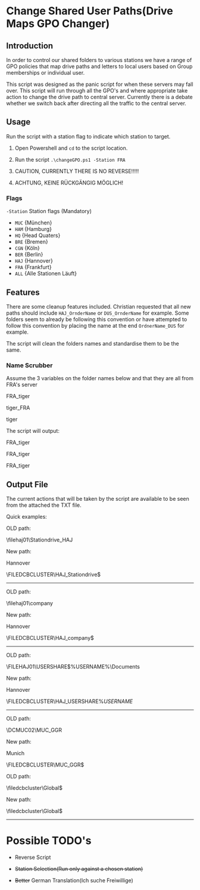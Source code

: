 
# Change Shared User Paths(Drive Maps GPO Changer)

## Introduction

In order to control our shared folders to various stations we have a range of GPO policies that map drive paths and letters to local users based on Group memberships or individual user.

This script was designed as the panic script for when these servers may fall over. This script will run through all the GPO's and where appropriate take action to change the drive path to central server. Currently there is a debate whether we switch back after directing all the traffic to the central server.

  

## Usage

Run the script with a station flag to indicate which station to target. 

1. Open Powershell and `cd` to the script location.

2. Run the script `.\changeGPO.ps1 -Station FRA`

3. CAUTION, CURRENTLY THERE IS NO REVERSE!!!!!

4. ACHTUNG, KEINE RÜCKGÄNGIG MÖGLICH!

### Flags
`-Station` Station flags (Mandatory)

 - `MUC` {München}
 - `HAM` {Hamburg}
 - `HQ`   {Head Quaters}
 - `BRE` {Bremen}
 - `CGN` {Köln}
 - `BER` {Berlin}
 - `HAJ` {Hannover}
 - `FRA` {Frankfurt}
 - `ALL` {Alle Stationen Läuft}

  

## Features

There are some cleanup features included. Christian requested that all new paths should include `HAJ_OrnderName` or `DUS_OrnderName` for example. Some folders seem to already be following this convention or have attempted to follow this convention by placing the name at the end `OrdnerName_DUS` for example.

The script will clean the folders names and standardise them to be the same.

### Name Scrubber

Assume the 3 variables on the folder names below and that they are all from FRA's server

  

FRA_tiger

tiger_FRA

tiger

The script will output:

  

FRA_tiger

FRA_tiger

FRA_tiger

  

## Output File

The current actions that will be taken by the script are available to be seen from the attached the TXT file.

  

Quick examples:

  

OLD path:

\\filehaj01\Stationdrive_HAJ

New path:

Hannover

\\FILEDCBCLUSTER\HAJ_Stationdrive$

*************************

OLD path:

\\filehaj01\company

New path:

Hannover

\\FILEDCBCLUSTER\HAJ_company$

*************************

OLD path:

\\FILEHAJ01\USERSHARE$\%USERNAME%\Documents

New path:

Hannover

\\FILEDCBCLUSTER\HAJ_USERSHARE$\%USERNAME%\Documents$

*************************

OLD path:

\\DCMUC02\MUC_GGR

New path:

Munich

\\FILEDCBCLUSTER\MUC_GGR$

OLD path:

\\filedcbcluster\Global$

New path:

\\filedcbcluster\Global$

*************************

  

# Possible TODO's

- Reverse Script

- ~~Station Selection(Run only against a chosen station)~~

- ~~Better~~ German Translation(Ich suche Freiwillige)
